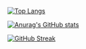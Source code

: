 [![Top Langs](https://github-readme-stats.vercel.app/api/top-langs/?username=pallandos&hide=c)](https://github.com/anuraghazra/github-readme-stats)

[![Anurag's GitHub stats](https://github-readme-stats.vercel.app/api?username=pallandos&show_icon=true&count_private=true)](https://github.com/anuraghazra/github-readme-stats)

[![GitHub Streak](https://github-readme-streak-stats.herokuapp.com?user=Pallandos&date_format=j%20M%5B%20Y%5D&exclude_days=Sun%2CSat)](https://git.io/streak-stats)
